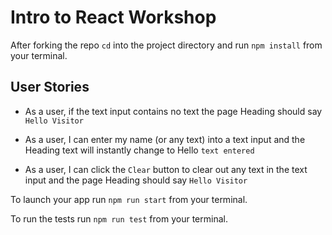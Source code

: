 # Intro to React Workshop

After forking the repo `cd` into the project directory and run `npm install` from your terminal.

## User Stories

* As a user, if the text input contains no text the page Heading should say `Hello Visitor`

* As a user, I can enter my name (or any text) into a text input and the Heading text will instantly change to Hello `text entered`

* As a user, I can click the `Clear` button to clear out any text in the text input and the page Heading should say `Hello Visitor`

To launch your app run `npm run start` from your terminal.

To run the tests run `npm run test` from your terminal.

